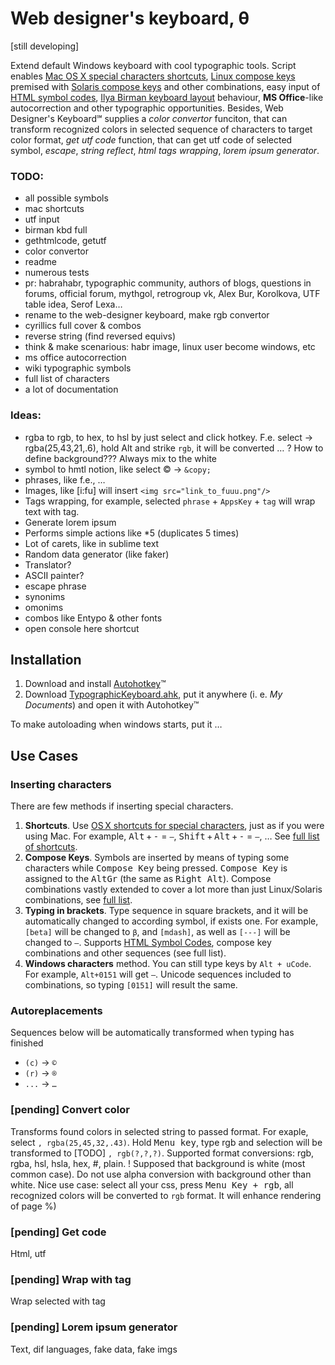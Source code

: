 # Web designer's keyboard, θ

[still developing]

Extend default Windows keyboard with cool typographic tools. Script enables <a href="http://www.nouilles.info/keyboard_shortcuts.html">Mac OS X special characters shortcuts</a>, <a href="http://help.ubuntu.com/community/GtkComposeTable">Linux compose keys</a> premised with <a href="http://docs.oracle.com/cd/E19683-01/806-4743/6jdq6q2n7/index.html">Solaris compose keys</a> and other combinations, easy input of <a href="http://www.w3schools.com/tags/ref_symbols.asp">HTML symbol codes</a>, <a href="http://ilyabirman.ru/projects/typography-layout/">Ilya Birman keyboard layout</a> behaviour, **MS Office**-like autocorrection and other typographic opportunities. Besides, Web Designer's Keyboard℠ supplies a _color convertor_ funciton, that can transform recognized colors in selected sequence of characters to target color format, _get utf code_ function, that can get utf code of selected symbol, _escape_, _string reflect_, _html tags wrapping_, _lorem ipsum generator_.

### TODO:

* all possible symbols
* mac shortcuts
* utf input
* birman kbd full
* gethtmlcode, getutf
* color convertor
* readme
* numerous tests
* pr: habrahabr, typographic community, authors of blogs, questions in forums, official forum, mythgol, retrogroup vk, Alex Bur, Korolkova, UTF table idea, Serof Lexa…
* rename to the web-designer keyboard, make rgb convertor
* cyrillics full cover & combos
* reverse string (find reversed equivs)
* think & make scenarious: habr image, linux user become windows, etc 
* ms office autocorrection
* wiki typographic symbols
* full list of characters
* a lot of documentation


### Ideas:

* rgba to rgb, to hex, to hsl by just select and click hotkey. F.e. select → rgba(25,43,21,.6), hold Alt and strike `rgb`, it will be converted … ? How to define background??? Always mix to the white
* symbol to hmtl notion, like select © → `&copy;`
* phrases, like f.e., …
* Images, like [i:fu] will insert `<img src="link_to_fuuu.png"/>`
* Tags wrapping, for example, selected `phrase` + `AppsKey` + `tag` will wrap text with tag.
* Generate lorem ipsum
* Performs simple actions like *5 (duplicates 5 times)
* Lot of carets, like in sublime text
* Random data generator (like faker)
* Translator?
* ASCII painter?
* escape phrase
* synonims
* omonims
* combos like Entypo & other fonts
* open console here shortcut

## Installation
1. Download and install <a href="http://www.autohotkey.com/">Autohotkey</a>™
2. Download <a href="http://dmitry-ivanov.me/playground/windows_typographic_hotkeys/TypographicHotkeys.ahk">TypographicKeyboard.ahk</a>, put it anywhere (i. e. _My Documents_) and open it with Autohotkey™

To make autoloading when windows starts, put it …

## Use Cases

### Inserting characters

There are few methods if inserting special characters.

1. **Shortcuts**. Use <a href="http://www.nouilles.info/keyboard_shortcuts.html">OS X shortcuts for special characters</a>, just as if you were using Mac. For example, <kbd>Alt</kbd> + <kbd>-</kbd> = `–`, <kbd>Shift</kbd> + <kbd>Alt</kbd> + <kbd>-</kbd> = `—`, … See <a href="">full list of shortcuts</a>.
2. **Compose Keys**. Symbols are inserted by means of typing some characters while <kbd>Compose Key</kbd> being pressed. <kbd>Compose Key</kbd> is assigned to the <kbd>AltGr</kbd> (the same as <kbd>Right Alt</kbd>). Compose combinations vastly extended to cover a lot more than just Linux/Solaris combinations, see <a href="">full list</a>.
3. **Typing in brackets**. Type sequence in square brackets, and it will be automatically changed to according symbol, if exists one. For example, `[beta]` will be changed to `β`, and `[mdash]`, as well as `[---]` will be changed to `—`. Supports <a href="http://www.w3schools.com/tags/ref_symbols.asp">HTML Symbol Codes</a>, compose key combinations and other sequences (see full list).
4. **Windows characters** method. You can still type keys by `Alt + uCode`. For example, `Alt+0151` will get `—`. Unicode sequences included to combinations, so typing `[0151]` will result the same.

### Autoreplacements

Sequences below will be automatically transformed when typing has finished

 * `(c)` → `©`
 * `(r)` → `®`
 * `...` → `…`

### [pending] Convert color

Transforms found colors in selected string to passed format. For exaple, select `, rgba(25,45,32,.43)`. Hold <kbd>Menu key</kbd>, type rgb and selection will be transformed to [TODO] `, rgb(?,?,?)`. Supported format conversions: rgb, rgba, hsl, hsla, hex, #, plain.
! Supposed that background is white (most common case). Do not use alpha conversion with background other than white.
Nice use case: select all your css, press <kbd>Menu Key + rgb</kbd>, all recognized colors will be converted to `rgb` format. It will enhance rendering of page %)

### [pending] Get code

Html, utf

### [pending] Wrap with tag

Wrap selected with tag

### [pending] Lorem ipsum generator

Text, dif languages, fake data, fake imgs